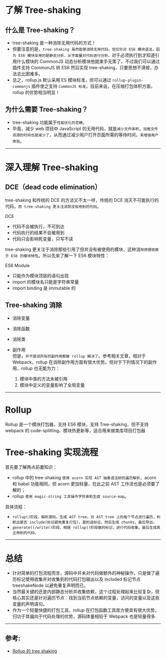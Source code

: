 # 了解 Tree-shaking

## 什么是 Tree-shaking？

- tree-shaking 是一种消除无用代码的方式！
- 但要注意的是，`tree-shaking 虽然能够消除无用代码，但仅针对 ES6 模块语法，因为 ES6 模块采用的是静态分析，从字面量对代码进行分析。`对于必须执行到才知道引用什么模块的 CommonJS 动态分析模块他就束手无策了，不过我们可以通过插件支持 CommonJS 转 ES6 然后实现 tree-shaking，只要思想不滑坡，办法总比困难多。
- 总之，rollup.js 默认采用 ES 模块标准，但可以通过 `rollup-plugin-commonjs` 插件使之支持 `CommonJS 标准`，目前来说，在压缩打包体积方面，rollup 的优势相当明显！

## 为什么需要 Tree-shaking？

- tree-shaking 功能属于`性能优化的范畴`。
- 毕竟，减少 web 项目中 JavaScript 的无用代码，就是`减小文件体积`，`加载文件资源的时间也就减少了`，从而通过减少用户打开页面所需的等待时间，`来增强用户体验`。

---

# 深入理解 Tree-shaking

## DCE（dead code elimination）

tree-shaking 和传统的 DCE 的方法又不太一样，传统的 DCE 消灭不可能执行的代码，`而 tree-shaking 更关注消除没有用到的代码`。

DCE

- 代码不会被执行，不可到达
- 代码执行的结果不会被用到
- 代码只会影响死变量，只写不读

tree-shaking 更关注于消除那些引用了但并没有被使用的模块，这种消`除原理依赖于 ES6 的模块特性`。所以先来了解一下 ES6 模块特性：

ES6 Module

- 只能作为模块顶层的语句出现
- import 的模块名只能是字符串常量
- import binding 是 immutable 的

## Tree-shaking 消除

- 消除变量
- 消除函数
- 消除类
- 副作用  
  但是，`并不是说所有的副作用都被 rollup 解决了`。参考相关文章，相对于 Webpack，rollup 在消除副作用方面有很大优势。但对于下列情况下的副作用，rollup 也无能为力：

  1. 模块中类的方法未被引用
  2. 模块中定义的变量影响了全局变量

---

# Rollup

Rollup 是一个模块打包器，支持 ES6 模块，支持 Tree-shaking，但不支持 webpack 的 code-splitting、模块热更新等，适合用来做类库项目打包器

# Tree-shaking 实现流程

首先要了解两点前置知识：

- rollup 中的 tree-shaking `使用 acorn 实现 AST 抽象语法树的遍历解析`，acorn 和 babel 功能相同，但 acorn 更加轻量，在此之前 AST 工作流也是必须要了解的；
- rollup `使用 magic-string 工具操作字符串和生成 source-map`。

具体流程：

- `rollup()阶段，解析源码，生成 AST tree，对 AST tree 上的每个节点进行遍历，判断出是否 include(标记避免重复打包)，是的话标记，然后生成 chunks，最后导出。`
- `generate()/write()阶段，根据 rollup()阶段做的标记，进行代码收集，最后生成真正用到的代码。`

---

# 总结

- 针对简单的打包流程而言，源码中并未对代码做额外的神秘操作，只是做了遍历标记使用收集并对收集到的代码打包输出以及 included 标记节点 treeshakeNode 以避免重复声明而已。
- 当然最关键的还是内部静态分析并收集依赖，这个过程处理起来比较复杂，但核心其实还是针对遍历节点：找到当前节点依赖的变量，访问的变量以及这些变量的声明语句。
- 作为一个轻量快捷的打包工具，rollup 在打包函数工具库方便具有很大优势。归功于其偏向于代码处理的优势，源码体量相较于 Webpack 也是轻量得多.

---

## 参考:

- [Rollup 的 tree shaking](https://mp.weixin.qq.com/s/d_Dg-K4vQXURycULsin0xQ)

